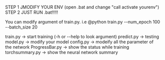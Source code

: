 STEP 1 JMODIFY YOUR ENV (open .bat and change "call activate yourenv")
STEP 2 JUST RUN .bat!!!!!

You can modify argument of train.py.
i.e @python train.py --num_epoch 100 --batch_size 20

train.py	-> start training (-h or --help to look argument)
predict.py 	-> testing
model.py 	-> modify your model
config.py 	-> modeify all the parameter of the network
ProgressBar.py 	-> show the status while training
torchsummary.py -> show the neural network summary
